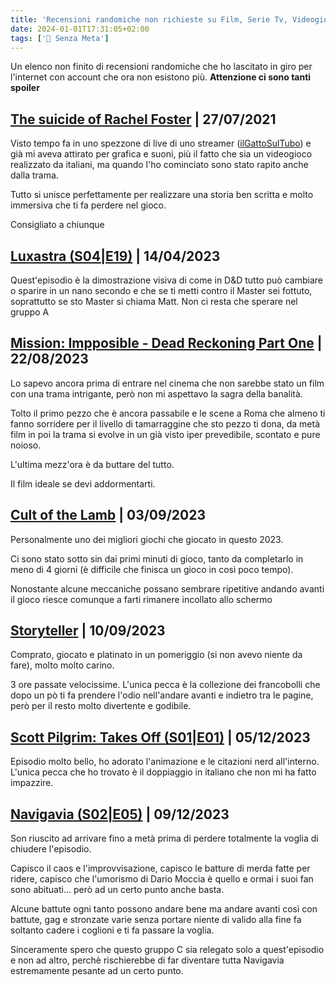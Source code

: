 ```yaml
---
title: 'Recensioni randomiche non richieste su Film, Serie Tv, Videogiochi'
date: 2024-01-01T17:31:05+02:00
tags: ['📔 Senza Meta']
---
```


Un elenco non finito di recensioni randomiche che ho lascitato in giro per l'internet con account che ora non esistono più. **Attenzione ci sono tanti spoiler**


## [The suicide of Rachel Foster](https://store.steampowered.com/app/1057750/The_Suicide_of_Rachel_Foster/) | 27/07/2021

Visto tempo fa in uno spezzone di live di uno streamer ([ilGattoSulTubo](https://www.youtube.com/watch?v=cBt0QeDqb2s)) e già mi aveva attirato per grafica e suoni, più il fatto che sia un videogioco realizzato da italiani, ma quando l'ho cominciato sono stato rapito anche dalla trama.

Tutto si unisce perfettamente per realizzare una storia ben scritta e molto immersiva che ti fa perdere nel gioco.

Consigliato a chiunque


## [Luxastra (S04|E19)](https://www.youtube.com/watch?v=WQAWb6Dw7Ro) | 14/04/2023

Quest'episodio è la dimostrazione visiva di come in D&D tutto può cambiare o sparire in un nano secondo e che se ti metti contro il Master sei fottuto, soprattutto se sto Master si chiama Matt. Non ci resta che sperare nel gruppo A


## [Mission: Impposible - Dead Reckoning Part One](https://thetvdb.com/movies/mission-impossible-7) | 22/08/2023

Lo sapevo ancora prima di entrare nel cinema che non sarebbe stato un film con una trama intrigante, però non mi aspettavo la sagra della banalità.

Tolto il primo pezzo che è ancora passabile e le scene a Roma che almeno ti fanno sorridere per il livello di tamarraggine che sto pezzo ti dona, da metà film in poi la trama si evolve in un già visto iper prevedibile, scontato e pure noioso.

L'ultima mezz'ora è da buttare del tutto.

Il film ideale se devi addormentarti.


## [Cult of the Lamb](https://store.steampowered.com/app/1313140/Cult_of_the_Lamb/) | 03/09/2023


Personalmente uno dei migliori giochi che giocato in questo 2023.

Ci sono stato sotto sin dai primi minuti di gioco, tanto da completarlo in meno di 4 giorni (è difficile che finisca un gioco in così poco tempo).

Nonostante alcune meccaniche possano sembrare ripetitive andando avanti il gioco riesce comunque a farti rimanere incollato allo schermo


## [Storyteller](https://store.steampowered.com/app/1624540/Storyteller/) | 10/09/2023


Comprato, giocato e platinato in un pomeriggio (si non avevo niente da fare), molto molto carino.

3 ore passate velocissime. L'unica pecca è la collezione dei francobolli che dopo un pò ti fa prendere l'odio nell'andare avanti e indietro tra le pagine, però per il resto molto divertente e godibile.


## [Scott Pilgrim: Takes Off (S01|E01)](https://thetvdb.com/series/scott-pilgrim/episodes/9701512) | 05/12/2023

Episodio molto bello, ho adorato l'animazione e le citazioni nerd all'interno. L'unica pecca che ho trovato è il doppiaggio in italiano che non mi ha fatto impazzire.

## [Navigavia (S02|E05)](https://www.youtube.com/watch?v=wsmohiDhQhM) | 09/12/2023

Son riuscito ad arrivare fino a metà prima di perdere totalmente la voglia di chiudere l'episodio.

Capisco il caos e l'improvvisazione, capisco le batture di merda fatte per ridere, capisco che l'umorismo di Dario Moccia è quello e ormai i suoi fan sono abituati... però ad un certo punto anche basta.

Alcune battute ogni tanto possono andare bene ma andare avanti così con battute, gag e stronzate varie senza portare niente di valido alla fine fa soltanto cadere i coglioni e ti fa passare la voglia.

Sinceramente spero che questo gruppo C sia relegato solo a quest'episodio e non ad altro, perchè rischierebbe di far diventare tutta Navigavia estremamente pesante ad un certo punto.<br /><br />